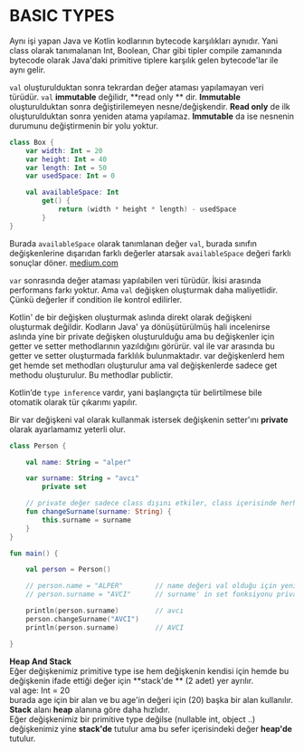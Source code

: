 <h1>BASIC TYPES</h1>

Aynı işi yapan Java ve Kotlin kodlarının bytecode karşılıkları aynıdır. Yani class olarak tanımalanan Int, Boolean, Char
gibi tipler compile zamanında bytecode olarak Java'daki primitive tiplere karşılık gelen bytecode'lar ile aynı gelir.

`val` oluşturulduktan sonra tekrardan değer ataması yapılamayan veri türüdür. `val` **immutable** değilidr, **read only
**
dir. **Immutable** oluşturulduktan sonra değiştirilemeyen nesne/değişkendir. **Read only** de ilk oluşturulduktan sonra
yeniden
atama yapılamaz. **Immutable** da ise nesnenin durumunu değiştirmenin bir yolu yoktur.

````kotlin
class Box {
    var width: Int = 20
    var height: Int = 40
    var length: Int = 50
    var usedSpace: Int = 0

    val availableSpace: Int
        get() {
            return (width * height * length) - usedSpace
        }
}
````

Burada `availableSpace` olarak tanımlanan değer `val`, burada sınıfın değişkenlerine dışarıdan farklı değerler atarsak
`availableSpace` değeri farklı sonuçlar döner.
[medium.com](https://xabaras.medium.com/kotlin-val-is-read-only-not-immutable-585ce2e5359b)

`var` sonrasında değer ataması yapılabilen veri türüdür. İkisi arasında performans farkı yoktur. Ama `val` değişken
oluşturmak
daha maliyetlidir. Çünkü değerler if condition ile kontrol edilirler.

Kotlin' de bir değişken oluşturmak aslında direkt olarak değişkeni oluşturmak değildir.
Kodların Java' ya dönüşütürülmüş hali incelenirse aslında yine bir private değişken oluşturulduğu ama bu değişkenler
için getter ve setter methodlarının yazıldığını görürür. val ile var arasında bu getter ve setter oluşturmada farklılık
bulunmaktadır. var değişkenlerd hem get hemde set methodları oluşturulur ama val değişkenlerde sadece get methodu
oluşturulur.
Bu methodlar publictir.

Kotlin’de `type inference` vardır, yani başlangıçta tür belirtilmese bile otomatik olarak tür çıkarımı yapılır.

Bir var değişkeni val olarak kullanmak istersek değişkenin setter'ını **private** olarak ayarlamamız yeterli olur.

```kotlin
class Person {

    val name: String = "alper"

    var surname: String = "avcı"
        private set

    // private değer sadece class dışını etkiler, class içerisinde herhangi bir etkisi bulunmaz
    fun changeSurname(surname: String) {
        this.surname = surname
    }
}

fun main() {

    val person = Person()

    // person.name = "ALPER"        // name değeri val olduğu için yeniden atama yapamayız
    // person.surname = "AVCI"      // surname' in set fonksiyonu private olduğu için dışarıdan değer ataması yapamıyoruz.

    println(person.surname)         // avcı
    person.changeSurname("AVCI")
    println(person.surname)         // AVCI

}
```

**Heap And Stack** <br>
Eğer değişkenimiz primitive type ise hem değişkenin kendisi için hemde bu değişkenin ifade ettiği değer için **stack'de
** (2 adet) yer ayrılır. <br>
val age: Int = 20 <br>
burada age için bir alan ve bu age'in değeri için (20) başka bir alan kullanılır. <br>
**Stack** alanı **heap** alanına göre daha hızlıdır. <br>
Eğer değişkenimiz bir primitive type değilse (nullable int, object ..) değişkenimiz yine **stack'de** tutulur ama bu
sefer içerisindeki değer
**heap'de** tutulur.